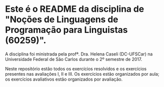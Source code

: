 # Este é o README da disciplina de "Noções de Linguagens de Programação para Linguistas (60259)".

A disciplina foi ministrada pela profª. Dra. Helena Caseli (DC-UFSCar) na Universidade Federal de São Carlos durante o 2º semestre de 2017.

Neste repositório estão todos os exercícios resolvidos e os exercícios presentes nas avaliações I, II e III. Os exercícios estão organizados por aula; os exercícios avaliativos estão organizados por avaliação.
